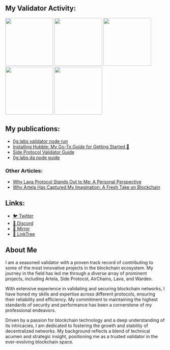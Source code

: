## My Validator Activity:

<img src="https://github.com/user-attachments/assets/4f80edfa-bb98-41a2-bb35-a890251559b8" width=150>
<img src="https://github.com/user-attachments/assets/615465ed-60d5-4ed9-98d6-a9dbad6b156a" width=150>
<img src="https://github.com/user-attachments/assets/7de25925-17ff-41cf-af60-9b31c7809ba4" width=150>
<img src="https://github.com/user-attachments/assets/76d9c8a5-5f0b-4d25-a3ce-c645d1f31a60" width=150>
<img src="https://github.com/user-attachments/assets/bd8dca0b-84f6-49a0-a666-3804d4e2065e" width=150>

## My publications:
- [0g labs validator node run](https://mirror.xyz/0x5AA780b97235A9cDa72226D5519f5a9137FAd7Ff/UaG8sNZezks0CUgQSy1SN3uHc2t8Xm5oxPi82i4tlVY)
- [Installing Hubble: My Go-To Guide for Getting Started 🚀](https://mirror.xyz/0x5AA780b97235A9cDa72226D5519f5a9137FAd7Ff/qduRtMZARoiOFz9etEA-ZwDqibDZ9QSNCVqloTgpxAw)
- [Side Protocol Validator Guide](https://mirror.xyz/0x5AA780b97235A9cDa72226D5519f5a9137FAd7Ff/lAZt1EZfRyB8FaFkQTgW2vFB15blJpMaWMxrAAumoSA)
- [0g labs da node guide](https://mirror.xyz/0x5AA780b97235A9cDa72226D5519f5a9137FAd7Ff/M0BtzCGJ6i_xh6EFRCD7VY-xgpwGXjgN2jxnWEiWVac)

### Other Articles:
- [Why Lava Protocol Stands Out to Me: A Personal Perspective](https://mirror.xyz/0x5AA780b97235A9cDa72226D5519f5a9137FAd7Ff/VXxJG-L0asKvnTZKIjwjf0AEk5Hb_MsSdxrQw-T5A8Y)
- [Why Artela Has Captured My Imagination: A Fresh Take on Blockchain](https://mirror.xyz/0x5AA780b97235A9cDa72226D5519f5a9137FAd7Ff/hqAkNl5lBTHnOLgEem3_zMGswKm6XoP9xnIkGM4u8FY)

## Links:
- [🐦 Twitter](https://x.com/blainedowner201)
- [🐥 Discord](https://discord.com/users/844024694775611422)
- [🐧 Mirror](https://mirror.xyz/0x5AA780b97235A9cDa72226D5519f5a9137FAd7Ff)
- [🦚 LinkTree](https://linktr.ee/NonAmeVali)

## About Me
I am a seasoned validator with a proven track record of contributing to some of the most innovative projects in the blockchain ecosystem. My journey in the field has led me through a diverse array of prominent projects, including Artela, Side Protocol, AirChains, Lava, and Warden.

With extensive experience in validating and securing blockchain networks, I have honed my skills and expertise across different protocols, ensuring their reliability and efficiency. My commitment to maintaining the highest standards of security and performance has been a cornerstone of my professional endeavors.

Driven by a passion for blockchain technology and a deep understanding of its intricacies, I am dedicated to fostering the growth and stability of decentralized networks. My background reflects a blend of technical acumen and strategic insight, positioning me as a trusted validator in the ever-evolving blockchain space.
